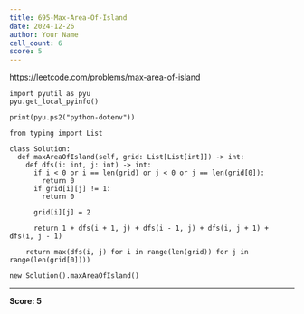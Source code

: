 ```yaml
---
title: 695-Max-Area-Of-Island
date: 2024-12-26
author: Your Name
cell_count: 6
score: 5
---
```


https://leetcode.com/problems/max-area-of-island


```
import pyutil as pyu
pyu.get_local_pyinfo()
```


```
print(pyu.ps2("python-dotenv"))
```


```
from typing import List
```


```
class Solution:
  def maxAreaOfIsland(self, grid: List[List[int]]) -> int:
    def dfs(i: int, j: int) -> int:
      if i < 0 or i == len(grid) or j < 0 or j == len(grid[0]):
        return 0
      if grid[i][j] != 1:
        return 0

      grid[i][j] = 2

      return 1 + dfs(i + 1, j) + dfs(i - 1, j) + dfs(i, j + 1) + dfs(i, j - 1)

    return max(dfs(i, j) for i in range(len(grid)) for j in range(len(grid[0])))
```


```
new Solution().maxAreaOfIsland()
```


---
**Score: 5**